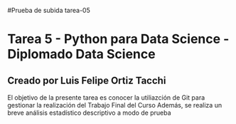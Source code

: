 #Prueba de subida
tarea-05

# Tarea 5 - Python para Data Science - Diplomado Data Science
## Creado por Luis Felipe Ortiz Tacchi
El objetivo de la presente tarea es conocer la utiliazción de Git para gestionar la realización del Trabajo Final del Curso
Además, se realiza un breve análisis estadístico descriptivo a modo de prueba